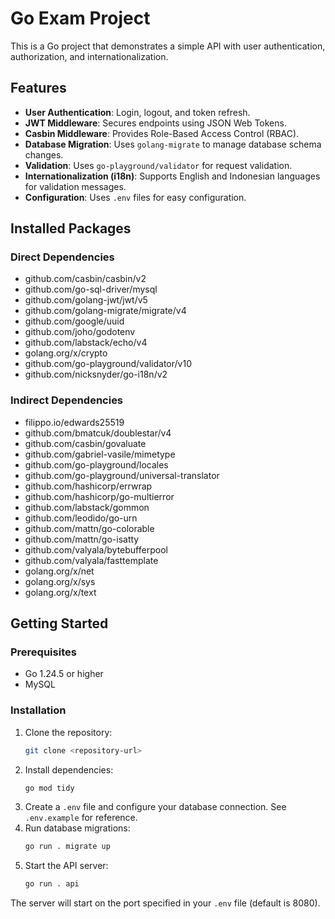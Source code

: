 # Go Exam Project

This is a Go project that demonstrates a simple API with user authentication, authorization, and internationalization.

## Features

- **User Authentication**: Login, logout, and token refresh.
- **JWT Middleware**: Secures endpoints using JSON Web Tokens.
- **Casbin Middleware**: Provides Role-Based Access Control (RBAC).
- **Database Migration**: Uses `golang-migrate` to manage database schema changes.
- **Validation**: Uses `go-playground/validator` for request validation.
- **Internationalization (i18n)**: Supports English and Indonesian languages for validation messages.
- **Configuration**: Uses `.env` files for easy configuration.

## Installed Packages

### Direct Dependencies
- github.com/casbin/casbin/v2
- github.com/go-sql-driver/mysql
- github.com/golang-jwt/jwt/v5
- github.com/golang-migrate/migrate/v4
- github.com/google/uuid
- github.com/joho/godotenv
- github.com/labstack/echo/v4
- golang.org/x/crypto
- github.com/go-playground/validator/v10
- github.com/nicksnyder/go-i18n/v2

### Indirect Dependencies
- filippo.io/edwards25519
- github.com/bmatcuk/doublestar/v4
- github.com/casbin/govaluate
- github.com/gabriel-vasile/mimetype
- github.com/go-playground/locales
- github.com/go-playground/universal-translator
- github.com/hashicorp/errwrap
- github.com/hashicorp/go-multierror
- github.com/labstack/gommon
- github.com/leodido/go-urn
- github.com/mattn/go-colorable
- github.com/mattn/go-isatty
- github.com/valyala/bytebufferpool
- github.com/valyala/fasttemplate
- golang.org/x/net
- golang.org/x/sys
- golang.org/x/text

## Getting Started

### Prerequisites

- Go 1.24.5 or higher
- MySQL

### Installation

1.  Clone the repository:
    ```bash
    git clone <repository-url>
    ```
2.  Install dependencies:
    ```bash
    go mod tidy
    ```
3.  Create a `.env` file and configure your database connection. See `.env.example` for reference.
4.  Run database migrations:
    ```bash
    go run . migrate up
    ```
5.  Start the API server:
    ```bash
    go run . api
    ```

The server will start on the port specified in your `.env` file (default is 8080).
